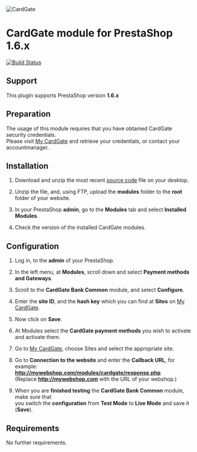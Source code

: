 ![CardGate](https://cdn.curopayments.net/thumb/200/logos/cardgate.png)

# CardGate module for PrestaShop 1.6.x

[![Build Status](https://travis-ci.org/cardgate/prestashop16.svg?branch=master)](https://travis-ci.org/cardgate/prestashop16)

## Support

This plugin supports PrestaShop version **1.6.x**

## Preparation

The usage of this module requires that you have obtained CardGate security credentials.  
Please visit [My CardGate](https://my.cardgate.com/) and retrieve your credentials, or contact your accountmanager.

## Installation

1. Download and unzip the most recent [source code](https://github.com/cardgate/prestashop16/releases) file on your desktop.

2. Unzip the file, and, using FTP, upload the **modules** folder to the **root** folder of your website.

3. In your PrestaShop **admin**, go to the **Modules** tab and select **Installed Modules**.

4. Check the version of the installed CardGate modules.

## Configuration

1. Log in, to the **admin** of your PrestaShop.

2. In the left menu, at **Modules**, scroll down and select **Payment methods and Gateways**.

3. Scroll to the **CardGate Bank Common** module, and select **Configure**.

4. Enter the **site ID**, and the **hash key** which you can find at **Sites** on [My CardGate](https://my.cardgate.com/).

5. Now click on **Save**.

6. At Modules select the **CardGate payment methods** you wish to activate and activate them.

7. Go to [My CardGate](https://my.cardgate.com/), choose Sites and select the appropriate site.

8. Go to **Connection to the website** and enter the **Callback URL**, for example:  
   **http://mywebshop.com/modules/cardgate/response.php**  
   (Replace **http://mywebshop.com** with the URL of your webshop.)  

9. When you are **finished testing** the **CardGate Bank Common** module, make sure that  
   you switch the **configuration** from **Test Mode** to **Live Mode** and save it (**Save**).

## Requirements

No further requirements.
